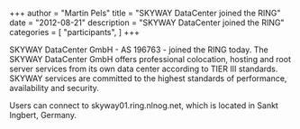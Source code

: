 +++
author = "Martin Pels"
title = "SKYWAY DataCenter joined the RING"
date = "2012-08-21"
description = "SKYWAY DataCenter joined the RING"
categories = [
    "participants",
]
+++

SKYWAY DataCenter GmbH - AS 196763 - joined the RING today. The SKYWAY DataCenter GmbH offers professional colocation, hosting and root server services from its own data center according to TIER III standards. SKYWAY services are committed to the highest standards of performance, availability and security.

Users can connect to skyway01.ring.nlnog.net, which is located in Sankt Ingbert, Germany.

